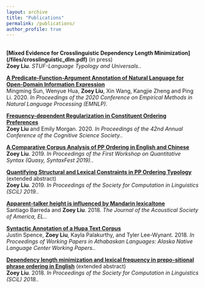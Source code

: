 ```yaml
---
layout: archive
title: "Publications"
permalink: /publications/
author_profile: true
---
```


<br>
<b>[Mixed Evidence for Crosslinguistic Dependency Length Minimization](/files/crosslinguistic_dlm.pdf)</b> (in press) <br> 
<b>Zoey Liu</b>.
<i>STUF-Language Typology and Universals.</i>. 

<b>[A Predicate-Function-Argument Annotation of Natural Language for Open-Domain Information Expression](https://2020.emnlp.org)</b> <br> 
Mingming Sun, Wenyue Hua, <b>Zoey Liu</b>, Xin Wang, Kangjie Zheng and Ping Li.
2020.
<i>In Proceedings of the 2020 Conference on Empirical Methods in Natural Language Processing (EMNLP)</i>. 

<b>[Frequency-dependent Regularization in Constituent Ordering Preferences](https://cognitivesciencesociety.org/cogsci20/papers/0751/0751.pdf)</b> <br> 
<b>Zoey Liu</b> and Emily Morgan.
2020.
<i>In Proceedings of the 42nd Annual Conference of the Cognitive Science Society.</i>. 

<b>[A  Comparative  Corpus  Analysis  of  PP  Ordering  in  English  and  Chinese](https://www.aclweb.org/anthology/W19-7905/)</b> <br> 
<b>Zoey Liu</b>.
2019.
<i>In Proceedings of the First Workshop on Quantitative Syntax (Quasy, SyntaxFest 2019).</i>. 

<b>[Quantifying  Structural  and  Lexical  Constraints  in  PP  Ordering  Typology](https://scholarworks.umass.edu/scil/vol2/iss1/33/)</b> (extended abstract) <br> 
<b>Zoey Liu</b>.
2019.
<i>In Proceedings of the Society for Computation in Linguistics (SCiL) 2019.</i>. 

<b>[Apparent-talker height is influenced by Mandarin lexicaltone](https://asa.scitation.org/doi/10.1121/1.5022156)</b> <br> 
Santiago Barreda and <b>Zoey Liu</b>.
2018.
<i>The Journal of the Acoustical Society of America, EL.</i>. 

<b>[Syntactic Annotation of a Hupa Text Corpus](https://nas.ucdavis.edu/sites/g/files/dgvnsk7031/files/files/person/Spence%20et%20al.%20DLC%202017%20paper-final.pdf)</b> <br> 
Justin Spence, <b>Zoey Liu</b>, Kayla Palakurthy, and Tyler Lee-Wynant.
2018.
<i>In Proceedings of Working Papers in Athabaskan Languages: Alaska Native Language Center Working Papers.</i>. 

<b>[Dependency length minimization and lexical frequency in prepo-sitional  phrase  ordering  in English](https://scholarworks.umass.edu/scil/vol1/iss1/23/)</b>  (extended abstract) <br> 
<b>Zoey Liu</b>.
2018.
<i>In Proceedings of the Society for Computation in Linguistics (SCiL) 2018.</i>. 
